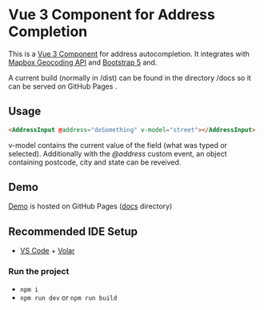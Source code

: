 # Vue 3 Component for Address Completion

This is a [Vue 3 Component](/src/components) for address autocompletion. It integrates with 
[Mapbox Geocoding API](https://docs.mapbox.com/api/search/geocoding/) and [Bootstrap 5](https://getbootstrap.com) and.

A current build (normally in /dist) can be found in the directory /docs so it can be served on GitHub Pages .

## Usage 
```html
<AddressInput @address="doSomething" v-model="street"></AddressInput>
```
v-model contains the current value of the field (what was typed or selected).
Additionally with the *@address* custom event, an object containing postcode, city and state can be reveived. 

## Demo
[Demo](https://samhess.github.io/vue3-address-input/index.html) is hosted on GitHub Pages ([docs](/docs) directory)

## Recommended IDE Setup
- [VS Code](https://code.visualstudio.com/) + [Volar](https://marketplace.visualstudio.com/items?itemName=Vue.volar)

### Run the project
- `npm i`
- `npm run dev` or `npm run build`
